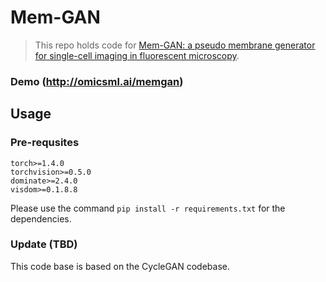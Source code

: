 # Mem-GAN
> This repo holds code for [Mem-GAN: a pseudo membrane generator for single-cell imaging in fluorescent microscopy](https:).

### Demo (http://omicsml.ai/memgan)

## Usage

### Pre-requsites
```
torch>=1.4.0
torchvision>=0.5.0
dominate>=2.4.0
visdom>=0.1.8.8
```
Please use the command ```pip install -r requirements.txt``` for the dependencies.


### Update (TBD)
This code base is based on the CycleGAN codebase.
